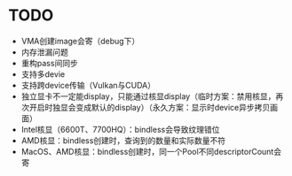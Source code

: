 # TODO
- VMA创建image会寄（debug下）
- 内存泄漏问题
- 重构pass间同步
- 支持多devie
- 支持跨device传输（Vulkan与CUDA）
- 独立显卡不一定能display，只能通过核显display（临时方案：禁用核显，再次开启时独显会变成默认的display）（永久方案：显示时device异步拷贝画面）
- Intel核显（6600T、7700HQ）：bindless会导致纹理错位
- AMD核显：bindless创建时，查询到的数量和实际数量不符
- MacOS、AMD核显：bindless创建时，同一个Pool不同descriptorCount会寄
